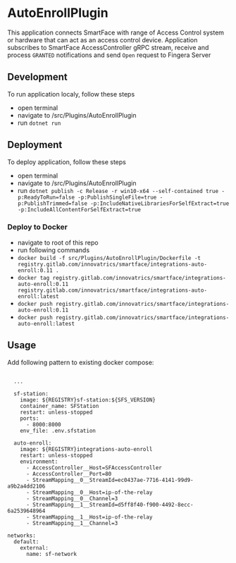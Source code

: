 # AutoEnrollPlugin
This application connects SmartFace with range of Access Control system or hardware that can act as an access control device.
Application subscribes to SmartFace AccessController gRPC stream, receive and process `GRANTED` notifications and send `Open` request to Fingera Server

## Development
To run application localy, follow these steps
 - open terminal
 - navigate to /src/Plugins/AutoEnrollPlugin
 - run `dotnet run`

 ## Deployment
 To deploy application, follow these steps
 - open terminal
 - navigate to /src/Plugins/AutoEnrollPlugin
 - run `dotnet publish -c Release -r win10-x64 --self-contained true -p:ReadyToRun=false -p:PublishSingleFile=true -p:PublishTrimmed=false -p:IncludeNativeLibrariesForSelfExtract=true -p:IncludeAllContentForSelfExtract=true`

### Deploy to Docker
- navigate to root of this repo
- run following commands
 - `docker build -f src/Plugins/AutoEnrollPlugin/Dockerfile -t registry.gitlab.com/innovatrics/smartface/integrations-auto-enroll:0.11 .`
 - `docker tag registry.gitlab.com/innovatrics/smartface/integrations-auto-enroll:0.11 registry.gitlab.com/innovatrics/smartface/integrations-auto-enroll:latest`
 - `docker push registry.gitlab.com/innovatrics/smartface/integrations-auto-enroll:0.11`
 - `docker push registry.gitlab.com/innovatrics/smartface/integrations-auto-enroll:latest`

## Usage
Add following pattern to existing docker compose:

```
      
  ...

  sf-station:
    image: ${REGISTRY}sf-station:${SFS_VERSION}
    container_name: SFStation
    restart: unless-stopped
    ports:
      - 8000:8000
    env_file: .env.sfstation

  auto-enroll:
    image: ${REGISTRY}integrations-auto-enroll
    restart: unless-stopped
    environment:
      - AccessController__Host=SFAccessController
      - AccessController__Port=80
      - StreamMapping__0__StreamId=ec0437ae-7716-4141-99d9-a9b2a4dd2106
      - StreamMapping__0__Host=ip-of-the-relay
      - StreamMapping__0__Channel=3
      - StreamMapping__1__StreamId=d5ff8f40-f900-4492-8ecc-6a2539648964
      - StreamMapping__1__Host=ip-of-the-relay
      - StreamMapping__1__Channel=3

networks:
  default:
    external:
      name: sf-network

```